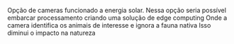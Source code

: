 Opção de cameras funcionado a energia solar.
Nessa opção seria possível embarcar processamento criando uma solução de edge computing
Onde a camera identifica os animais de interesse e ignora a fauna nativa
Isso diminui o impacto na natureza 
